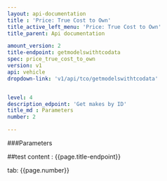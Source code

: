 ```yaml
---
layout: api-documentation
title : 'Price: True Cost to Own'
title_active_left_menu: 'Price: True Cost to Own'
title_parent: Api documentation

amount_version: 2
title-endpoint: getmodelswithtcodata
spec: price_true_cost_to_own
version: v1
api: vehicle
dropdown-link: 'v1/api/tco/getmodelswithtcodata'


level: 4
description_edpoint: 'Get makes by ID'
title_md : Parameters
number: 2

---
```


###Parameters

##test content : {{page.title-endpoint}} 

tab: {{page.number}}